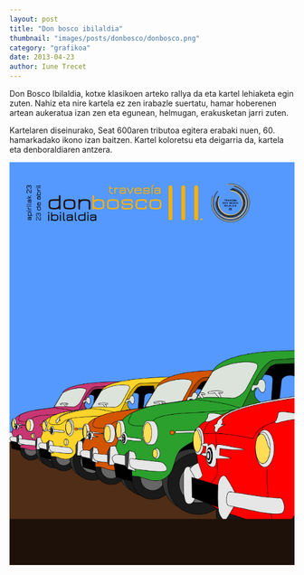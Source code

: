 ```yaml
---
layout: post
title: "Don bosco ibilaldia"
thumbnail: "images/posts/donbosco/donbosco.png"
category: "grafikoa"
date: 2013-04-23
author: Iune Trecet
---
```


Don Bosco Ibilaldia, kotxe klasikoen arteko rallya da eta kartel lehiaketa egin zuten. Nahiz eta nire kartela ez zen
irabazle suertatu, hamar hoberenen artean aukeratua izan zen eta egunean, helmugan, erakusketan jarri zuten.

Kartelaren diseinurako, Seat 600aren tributoa egitera erabaki nuen, 60. hamarkadako ikono izan baitzen. Kartel koloretsu
eta deigarria da, kartela eta denboraldiaren antzera.

<img src="/images/posts/donbosco/donbosco.jpg" alt="Don Bosco ibilaldia">

